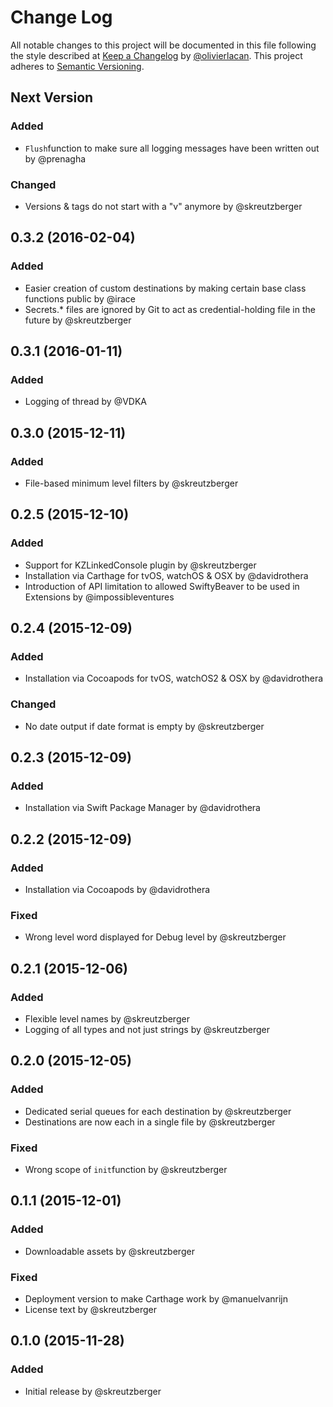 # Change Log

All notable changes to this project will be documented in this file following the style described at [Keep a Changelog](http://keepachangelog.com) by [@olivierlacan](https://github.com/olivierlacan). 
This project adheres to [Semantic Versioning](http://semver.org/).



## Next Version

### Added

- `Flush`function to make sure all logging messages have been written out by @prenagha

### Changed

- Versions & tags do not start with a "v" anymore by @skreutzberger



## 0.3.2 (2016-02-04)

### Added

- Easier creation of custom destinations by making certain base class functions public by @irace
- Secrets.* files are ignored by Git to act as credential-holding file in the future by @skreutzberger



## 0.3.1 (2016-01-11)

### Added

- Logging of thread by @VDKA



## 0.3.0 (2015-12-11)

### Added

- File-based minimum level filters by @skreutzberger



## 0.2.5 (2015-12-10)

### Added

- Support for KZLinkedConsole plugin by @skreutzberger
- Installation via Carthage for tvOS, watchOS & OSX by @davidrothera
- Introduction of API limitation to allowed SwiftyBeaver to be used in Extensions by @impossibleventures



## 0.2.4 (2015-12-09)

### Added

- Installation via Cocoapods for tvOS, watchOS2 & OSX by @davidrothera

### Changed

- No date output if date format is empty by @skreutzberger



## 0.2.3 (2015-12-09)

### Added

- Installation via Swift Package Manager by @davidrothera



## 0.2.2 (2015-12-09)

### Added

- Installation via Cocoapods by @davidrothera

### Fixed

- Wrong level word displayed for Debug level by @skreutzberger



## 0.2.1 (2015-12-06)

### Added

- Flexible level names by @skreutzberger
- Logging of all types and not just strings by @skreutzberger



## 0.2.0 (2015-12-05)

### Added

- Dedicated serial queues for each destination by @skreutzberger
- Destinations are now each in a single file by @skreutzberger

### Fixed

- Wrong scope of `init`function by @skreutzberger



## 0.1.1 (2015-12-01)

### Added

- Downloadable assets by @skreutzberger

### Fixed

- Deployment version to make Carthage work by @manuelvanrijn
- License text by @skreutzberger



## 0.1.0 (2015-11-28)

### Added

- Initial release by @skreutzberger



